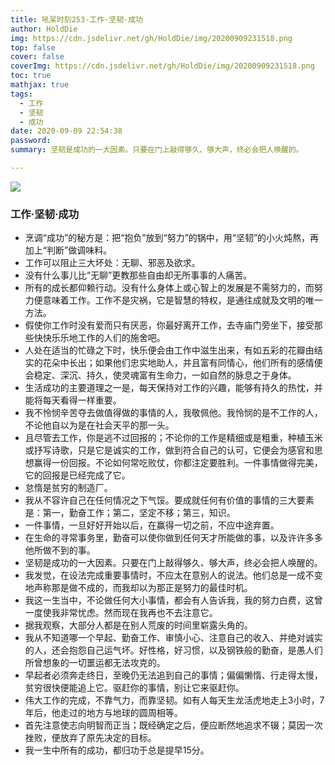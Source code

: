 ```yaml
---
title: 吼呆时刻253-工作·坚韧·成功
author: HoldDie
img: https://cdn.jsdelivr.net/gh/HoldDie/img/20200909231518.png
top: false
cover: false
coverImg: https://cdn.jsdelivr.net/gh/HoldDie/img/20200909231518.png
toc: true
mathjax: true
tags:
  - 工作
  - 坚韧
  - 成功
date: 2020-09-09 22:54:38
password:
summary: 坚韧是成功的一大因素。只要在门上敲得够久、够大声，终必会把人唤醒的。

---
```


![](https://cdn.jsdelivr.net/gh/HoldDie/img/20200909231518.png)



### 工作·坚韧·成功

- 烹调“成功”的秘方是：把“抱负”放到“努力”的锅中，用“坚韧”的小火炖熬，再加上“判断”做调味料。
- 工作可以阻止三大坏处：无聊、邪恶及欲求。
- 没有什么事儿比“无聊”更教那些自由却无所事事的人痛苦。
- 所有的成长都仰赖行动。没有什么身体上或心智上的发展是不需努力的，而努力便意味着工作。工作不是灾祸，它是智慧的特权，是通往成就及文明的唯一方法。
- 假使你工作时没有爱而只有厌恶，你最好离开工作，去寺庙门旁坐下，接受那些快快乐乐地工作的人们的施舍吧。
- 人处在适当的忙碌之下时，快乐便会由工作中滋生出来，有如五彩的花瓣由结实的花朵中长出；如果他们忠实地助人，并且富有同情心，他们所有的感情便会稳定、深沉、持久，使灵魂富有生命力，一如自然的脉息之于身体。
- 生活成功的主要道理之一是，每天保持对工作的兴趣，能够有持久的热忱，并能将每天看得一样重要。
- 我不怜悯辛苦夺去做值得做的事情的人，我敬佩他。我怜悯的是不工作的人，不论他自以为是在社会天平的那一头。
- 且尽管去工作，你是逃不过回报的；不论你的工作是精细或是粗重，种植玉米或抒写诗歌，只是它是诚实的工作，做到符合自己的认可，它便会为感官和思想赢得一份回报。不论如何常吃败仗，你都注定要胜利。一件事情做得完美，它的回报是已经完成了它。
- 怠惰是贫穷的制造厂。
- 我从不容许自己在任何情况之下气馁。要成就任何有价值的事情的三大要素是：第一，勤奋工作；第二，坚定不移；第三，知识。
- 一件事情，一旦好好开始以后，在赢得一切之前，不应中途弃置。
- 在生命的寻常事务里，勤奋可以使你做到任何天才所能做的事，以及许许多多他所做不到的事。
- 坚韧是成功的一大因素。只要在门上敲得够久、够大声，终必会把人唤醒的。
- 我发觉，在设法完成重要事情时，不应太在意别人的说法。他们总是一成不变地声称那是做不成的，而我却以为那正是努力的最佳时机。
- 我这一生当中，不论做任何大小事情，都会有人告诉我，我的努力白费，这曾一度使我非常忧虑。然而现在我再也不去注意它。
- 据我观察，大部分人都是在别人荒废的时间里崭露头角的。
- 我从不知道哪一个早起、勤奋工作、审慎小心、注意自己的收入、并绝对诚实的人，还会抱怨自己运气坏。好性格，好习惯，以及钢铁般的勤奋，是愚人们所曾想象的一切噩运都无法攻克的。
- 早起者必须奔走终日，至晚仍无法追到自己的事情；偏偏懒惰、行走得太慢，贫穷很快便能追上它。驱赶你的事情，别让它来驱赶你。
- 伟大工作的完成，不靠气力，而靠坚韧。如有人每天生龙活虎地走上3小时，7年后，他走过的地方与地球的圆周相等。
- 首先注意使志向明智而正当；既经确定之后，便应断然地追求不辍；莫因一次挫败，便放弃了原先决定的目标。
- 我一生中所有的成功，都归功于总是提早15分。